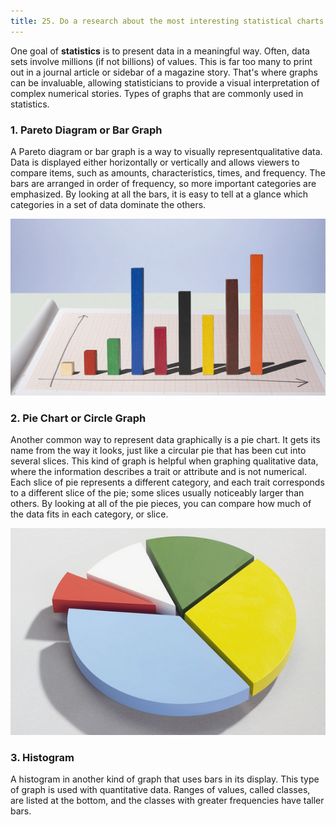 ```yaml
---
title: 25. Do a research about the most interesting statistical charts and make plans to include them in your own personal library.
---
```

One goal of **statistics** is to present data in a meaningful way. Often, data sets involve millions (if not billions) of values. This is far too many to print out in a journal article or sidebar of a magazine story. That's where graphs can be invaluable, allowing statisticians to provide a visual interpretation of complex numerical stories. Types of graphs that are commonly used in statistics. 


### 1. Pareto Diagram or Bar Graph 
A Pareto diagram or bar graph is a way to visually represent ​qualitative data. Data is displayed either horizontally or vertically and allows viewers to compare items, such as amounts, characteristics, times, and frequency. The bars are arranged in order of frequency, so more important categories are emphasized. By looking at all the bars, it is easy to tell at a glance which categories in a set of data dominate the others.

 ![alt text here](/img/bargraph.png)
 
 ### 2. Pie Chart or Circle Graph 
 Another common way to represent data graphically is a pie chart. It gets its name from the way it looks, just like a circular pie that has been cut into several slices. This kind of graph is helpful when graphing qualitative data, where the information describes a trait or attribute and is not numerical. Each slice of pie represents a different category, and each trait corresponds to a different slice of the pie; some slices usually noticeably larger than others. By looking at all of the pie pieces, you can compare how much of the data fits in each category, or slice.
 
 ![alt text here](/img/piechart.png)


 ### 3. Histogram
 A histogram in another kind of graph that uses bars in its display. This type of graph is used with quantitative data. Ranges of values, called classes, are listed at the bottom, and the classes with greater frequencies have taller bars.
